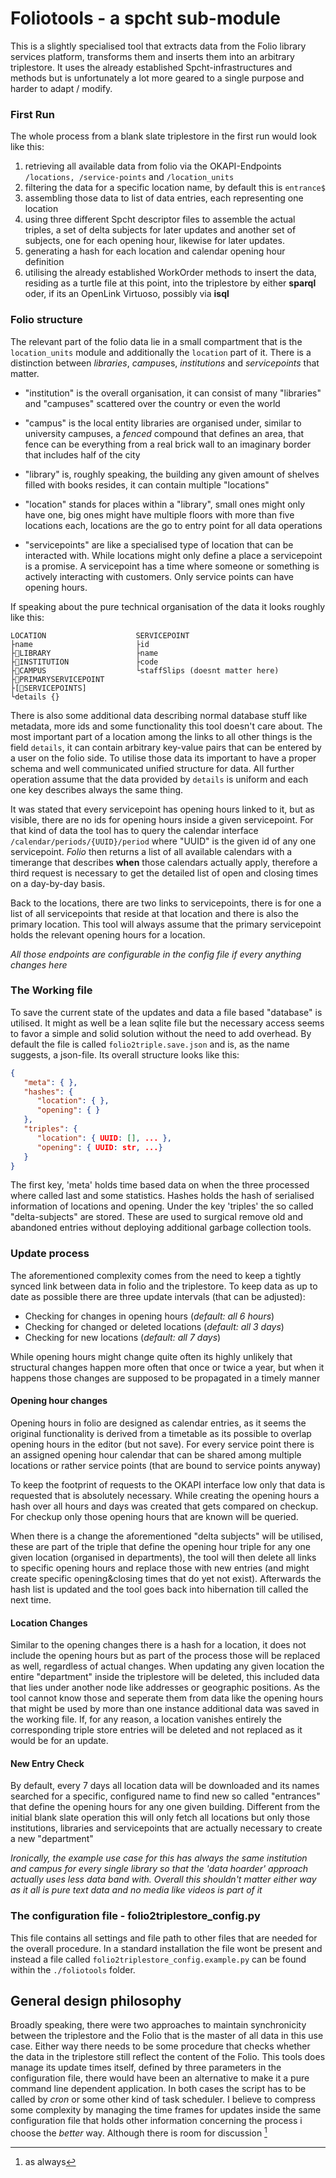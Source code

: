  

# Foliotools - a spcht sub-module

This is a slightly specialised tool that extracts data from the Folio library services platform, transforms them and inserts them into an arbitrary triplestore. It uses the already established Spcht-infrastructures and methods but is unfortunately a lot more geared to a single purpose and harder to adapt / modify.

### First Run

The whole process from a blank slate triplestore in the first run would look like this:

1. retrieving all available data from folio via the OKAPI-Endpoints `/locations, /service-points` and `/location_units`
2. filtering the data for a specific location name, by default this is `entrance$` 
3. assembling those data to list of data entries, each representing one location
4. using three different Spcht descriptor files to assemble the actual triples, a set of delta subjects for later updates and another set of subjects, one for each opening hour, likewise for later updates.
5. generating a hash for each location and calendar opening hour definition
6. utilising the already established WorkOrder methods to insert the data, residing as a turtle file at this point, into the triplestore by either **sparql** oder, if its an OpenLink Virtuoso, possibly via **isql**

### Folio structure

The relevant part of the folio data lie in a small compartment that is the `location_units` module and additionally the `location` part of it. There is a distinction between *libraries*, *campus*es, *institutions* and *servicepoints* that matter.

* "institution" is the overall organisation, it can consist of many "libraries" and "campuses" scattered over the country or even the world
* "campus" is the local entity libraries are organised under, similar to university campuses, a *fenced* compound that defines an area, that fence can be everything from a real brick wall to an imaginary border that includes half of the city

* "library" is, roughly speaking, the building any given amount of shelves filled with books resides, it can contain multiple "locations"
* "location" stands for places within a "library", small ones might only have one, big ones might have multiple floors with more than five locations each, locations are the go to entry point for all data operations
* "servicepoints" are like a specialised type of location that can be interacted with. While locations might only define a place a servicepoint is a promise. A servicepoint has a time where someone or something is actively interacting with customers. Only service points can have opening hours.

If speaking about the pure technical organisation of the data it looks roughly like this:
```
LOCATION					SERVICEPOINT
├name						├id		
├🔗LIBRARY					├name
├🔗INSTITUTION				├code
├🔗CAMPUS					└staffSlips (doesnt matter here)
├🔗PRIMARYSERVICEPOINT
├[🔗SERVICEPOINTS]
└details {}
```

There is also some additional data describing normal database stuff like metadata, more ids and some functionality this tool doesn't care about. The most important part of a location among the links to all other things is the field `details`, it can contain arbitrary key-value pairs that can be entered by a user on the folio side. To utilise those data its important to have a proper schema and well communicated unified structure for data. All further operation assume that the data provided by `details` is uniform and each one key describes always the same thing.

It was stated that every servicepoint has opening hours linked to it, but as visible, there are no ids for opening hours inside a given servicepoint. For that kind of data the tool has to query the calendar interface `/calendar/periods/{UUID}/period` where "UUID" is the given id of any one servicepoint. *Folio* then returns a list of all available calendars with a timerange that describes **when** those calendars actually apply, therefore a third request is necessary to get the detailed list of open and closing times on a day-by-day basis.

Back to the locations, there are two links to servicepoints, there is for one a list of all servicepoints that reside at that location and there is also the primary location. This tool will always assume that the primary servicepoint holds the relevant opening hours for a location.

*All those endpoints are configurable in the config file if every anything changes here*

### The Working file

To save the current state of the updates and data a file based "database" is utilised. It might as well be a lean sqlite file but the necessary access seems to favor a simple and solid solution without the need to add overhead. By default the file is called `folio2triple.save.json` and is, as the name suggests, a json-file. Its overall structure looks like this:

```json
{
   "meta": { },
   "hashes": {
      "location": { },
      "opening": { }
   },
   "triples": {
      "location": { UUID: [], ... },
      "opening": { UUID: str, ...}
   }
}
```

The first key, 'meta' holds time based data on when the three processed where called last and some statistics. Hashes holds the hash of serialised information of locations and opening. Under the key 'triples' the so called "delta-subjects" are stored. These are used to surgical remove old and abandoned entries without deploying additional garbage collection tools.


### Update process

The aforementioned complexity comes from the need to keep a tightly synced link between data in folio and the triplestore. To keep data as up to date as possible there are three update intervals (that can be adjusted):

* Checking for changes in opening hours (*default: all 6 hours*)
* Checking for changed or deleted locations (*default: all 3 days*)
* Checking for new locations (*default: all 7 days*)

While opening hours might change quite often its highly unlikely that structural changes happen more often that once or twice a year, but when it happens those changes are supposed to be propagated in a timely manner

#### Opening hour changes

Opening hours in folio are designed as calendar entries, as it seems the original functionality is derived from a timetable as its possible to overlap opening hours in the editor (but not save). For every service point there is an assigned opening hour calendar that can be shared among multiple locations or rather service points (that are bound to service points anyway)

To keep the footprint of requests to the OKAPI interface low only that data is requested that is absolutely necessary. While creating the opening hours a hash over all hours and days was created that gets compared on checkup. For checkup only those opening hours that are known will be queried. 

When there is a change the aforementioned "delta subjects" will be utilised, these are part of the triple that define the opening hour triple for any one given location (organised in departments), the tool will then delete all links to specific opening hours and replace those with new entries (and might create specific opening&closing times that do yet not exist). Afterwards the hash list is updated and the tool goes back into hibernation till called the next time.

#### Location Changes

Similar to the opening changes there is a hash for a location, it does not include the opening hours but as part of the process those will be replaced as well, regardless of actual changes. When updating any given location the entire "department" inside the triplestore will be deleted, this included data that lies under another node like addresses or geographic positions. As the tool cannot know those and seperate them from data like the opening hours that might be used by more than one instance additional data was saved in the working file. If, for any reason, a location vanishes entirely the corresponding triple store entries will be deleted and not replaced as it would be for an update.

#### New Entry Check

By default, every 7 days all location data will be downloaded and its names searched for a specific, configured name to find new so called "entrances" that define the opening hours for any one given building. Different from the initial blank slate operation this will only fetch all locations but only those institutions, libraries and servicepoints that are actually necessary to create a new "department"

*Ironically, the example use case for this has always the same institution and campus for every single library so that the 'data hoarder' approach actually uses less data band with. Overall this shouldn't matter either way as it all is pure text data and no media like videos is part of it*

### The configuration file - folio2triplestore_config.py

This file contains all settings and file path to other files that are needed for the overall procedure. In a standard installation the file wont be present and instead a file called `folio2triplestore_config.example.py` can be found within the `./foliotools` folder.

## General design philosophy

Broadly speaking, there were two approaches to maintain synchronicity between the triplestore and the Folio that is the master of all data in this use case. Either way there needs to be some procedure that checks whether the data in the triplestore still reflect the content of the Folio. This tools does manage its update times itself, defined by three parameters in the configuration file, there would have been an alternative to make it a pure command line dependent application. In both cases the script has to be called by *cron* or some other kind of task scheduler. I believe to compress some complexity by managing the time frames for updates inside the same configuration file that holds other information concerning the process i choose the *better* way. Although there is room for discussion [^1]

[^1]: as always


